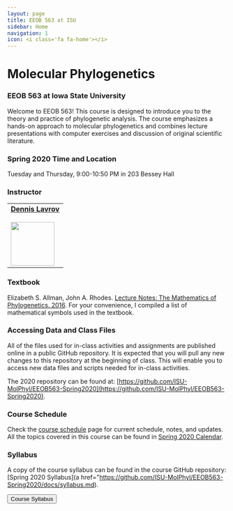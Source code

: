 ```yaml
---
layout: page
title: EEOB 563 at ISU
sidebar: Home
navigation: 1
icon: <i class='fa fa-home'></i>
---
```


# Molecular Phylogenetics

### EEOB 563 at Iowa State University

Welcome to EEOB 563! This course is designed to introduce you to the theory and practice of phylogenetic analysis. 
The course emphasizes a hands-on approach to molecular phylogenetics and combines lecture presentations with computer exercises and discussion of original scientific literature.


### Spring 2020 Time and Location

Tuesday and Thursday, 9:00-10:50 PM in 203 Bessey Hall


### Instructor

<table>
  <tbody>
    <tr>
      <td><a href="https://sites.google.com/site/dennislavrov/"><b>Dennis Lavrov</b></a><br /><a href="mailto:dlavrov@iastate.edu"><i class="fa fa-envelope"></i></a> <a href="https://github.com/dlavrov"><i class="fa fa-github-square"></i></a> <a href="https://twitter.com/lavrov_dv"><i class="fa fa-twitter"></i></a><br><a href="https://sites.google.com/site/dennislavrov/"><img src="https://pbs.twimg.com/profile_images/768926478624927744/AllbTyWK_400x400.jpg" height="100" width="100"/></a></td>
    </tr>
  </tbody>
</table>


### Textbook

Elizabeth S. Allman, John A. Rhodes. [Lecture Notes: The Mathematics of Phylogenetics.  2016](https://jarhodesuaf.github.io/PhyloBook.pdf). 
For your convenience, I compiled a list of mathematical symbols used in the textbook.

### Accessing Data and Class Files

All of the files used for in-class activities and assignments are published online in a public GitHub repository. 
It is expected that you will pull any new changes to this repository at the beginning of class. This will enable you to access new data files and scripts needed for in-class activities. 

The 2020 repository can be found at: [https://github.com/ISU-MolPhyl/EEOB563-Spring2020](https://github.com/ISU-MolPhyl/EEOB563-Spring2020). 

### Course Schedule

Check the [course schedule](https://isu-molphyl.github.io/EEOB563/schedule.html) page for current schedule, notes, and updates.  All the topics covered in this course can be found in [Spring 2020 Calendar](https://docs.google.com/spreadsheets/d/1okuP20eZHE3TKdtxlqVbEp3xEcYB6wGZh_O1muiiXb0/edit?usp=sharing).

### Syllabus

A copy of the course syllabus can be found in the course GitHub repository: [Spring 2020 Syllabus](a href="https://github.com/ISU-MolPhyl/EEOB563-Spring2020/docs/syllabus.md).

<a href="https://github.com/ISU-MolPhyl/EEOB563-Spring2020/docs/syllabus.md"><button type="button" class="btn btn-primary">Course Syllabus</button></a>
